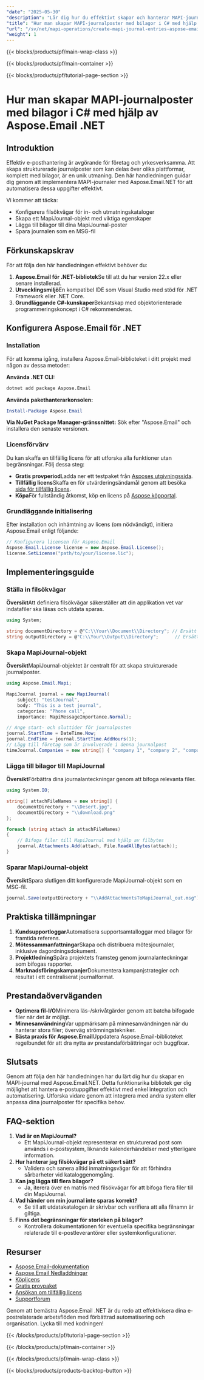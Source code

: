 ```yaml
---
"date": "2025-05-30"
"description": "Lär dig hur du effektivt skapar och hanterar MAPI-journalposter med bilagor med Aspose.Email .NET i C#. Följ den här steg-för-steg-guiden för sömlös e-postautomatisering."
"title": "Hur man skapar MAPI-journalposter med bilagor i C# med hjälp av Aspose.Email .NET"
"url": "/sv/net/mapi-operations/create-mapi-journal-entries-aspose-email-net/"
"weight": 1
---
```


{{< blocks/products/pf/main-wrap-class >}}

{{< blocks/products/pf/main-container >}}

{{< blocks/products/pf/tutorial-page-section >}}
# Hur man skapar MAPI-journalposter med bilagor i C# med hjälp av Aspose.Email .NET

## Introduktion

Effektiv e-posthantering är avgörande för företag och yrkesverksamma. Att skapa strukturerade journalposter som kan delas över olika plattformar, komplett med bilagor, är en unik utmaning. Den här handledningen guidar dig genom att implementera MAPI-journaler med Aspose.Email.NET för att automatisera dessa uppgifter effektivt.

Vi kommer att täcka:
- Konfigurera filsökvägar för in- och utmatningskataloger
- Skapa ett MapiJournal-objekt med viktiga egenskaper
- Lägga till bilagor till dina MapiJournal-poster
- Spara journalen som en MSG-fil

## Förkunskapskrav

För att följa den här handledningen effektivt behöver du:
1. **Aspose.Email för .NET-bibliotek**Se till att du har version 22.x eller senare installerad.
2. **Utvecklingsmiljö**En kompatibel IDE som Visual Studio med stöd för .NET Framework eller .NET Core.
3. **Grundläggande C#-kunskaper**Bekantskap med objektorienterade programmeringskoncept i C# rekommenderas.

## Konfigurera Aspose.Email för .NET

### Installation
För att komma igång, installera Aspose.Email-biblioteket i ditt projekt med någon av dessa metoder:

**Använda .NET CLI:**
```bash
dotnet add package Aspose.Email
```

**Använda pakethanterarkonsolen:**
```powershell
Install-Package Aspose.Email
```

**Via NuGet Package Manager-gränssnittet:**
Sök efter "Aspose.Email" och installera den senaste versionen.

### Licensförvärv
Du kan skaffa en tillfällig licens för att utforska alla funktioner utan begränsningar. Följ dessa steg:
- **Gratis provperiod**Ladda ner ett testpaket från [Asposes utgivningssida](https://releases.aspose.com/email/net/).
- **Tillfällig licens**Skaffa en för utvärderingsändamål genom att besöka [sida för tillfällig licens](https://purchase.aspose.com/temporary-license/).
- **Köpa**För fullständig åtkomst, köp en licens på [Aspose köpportal](https://purchase.aspose.com/buy).

### Grundläggande initialisering
Efter installation och inhämtning av licens (om nödvändigt), initiera Aspose.Email enligt följande:
```csharp
// Konfigurera licensen för Aspose.Email
Aspose.Email.License license = new Aspose.Email.License();
license.SetLicense("path/to/your/license.lic");
```

## Implementeringsguide

### Ställa in filsökvägar
**Översikt**Att definiera filsökvägar säkerställer att din applikation vet var indatafiler ska läsas och utdata sparas.
```csharp
using System;

string documentDirectory = @"C:\\Your\\Document\\Directory"; // Ersätt med faktisk sökväg
string outputDirectory = @"C:\\Your\\Output\\Directory";      // Ersätt med faktisk sökväg
```
### Skapa MapiJournal-objekt
**Översikt**MapiJournal-objektet är centralt för att skapa strukturerade journalposter.
```csharp
using Aspose.Email.Mapi;

MapiJournal journal = new MapiJournal(
    subject: "testJournal",
    body: "This is a test journal",
    categories: "Phone call",
    importance: MapiMessageImportance.Normal);

// Ange start- och sluttider för journalposten
journal.StartTime = DateTime.Now;
journal.EndTime = journal.StartTime.AddHours(1);
// Lägg till företag som är involverade i denna journalpost
timeJournal.Companies = new string[] { "company 1", "company 2", "company 3" };
```
### Lägga till bilagor till MapiJournal
**Översikt**Förbättra dina journalanteckningar genom att bifoga relevanta filer.
```csharp
using System.IO;

string[] attachFileNames = new string[] {
    documentDirectory + "\\Desert.jpg",
    documentDirectory + "\\download.png"
};

foreach (string attach in attachFileNames)
{
    // Bifoga filer till MapiJournal med hjälp av filbytes
    journal.Attachments.Add(attach, File.ReadAllBytes(attach));
}
```
### Sparar MapiJournal-objekt
**Översikt**Spara slutligen ditt konfigurerade MapiJournal-objekt som en MSG-fil.
```csharp
journal.Save(outputDirectory + "\\AddAttachmentsToMapiJournal_out.msg");
```
## Praktiska tillämpningar
1. **Kundsupportloggar**Automatisera supportsamtalloggar med bilagor för framtida referens.
2. **Mötessammanfattningar**Skapa och distribuera mötesjournaler, inklusive dagordningsdokument.
3. **Projektledning**Spåra projektets framsteg genom journalanteckningar som bifogas rapporter.
4. **Marknadsföringskampanjer**Dokumentera kampanjstrategier och resultat i ett centraliserat journalformat.

## Prestandaöverväganden
- **Optimera fil-I/O**Minimera läs-/skrivåtgärder genom att batcha bifogade filer när det är möjligt.
- **Minnesanvändning**Var uppmärksam på minnesanvändningen när du hanterar stora filer; överväg strömningstekniker.
- **Bästa praxis för Aspose.Email**Uppdatera Aspose.Email-biblioteket regelbundet för att dra nytta av prestandaförbättringar och buggfixar.

## Slutsats
Genom att följa den här handledningen har du lärt dig hur du skapar en MAPI-journal med Aspose.Email.NET. Detta funktionsrika bibliotek ger dig möjlighet att hantera e-postuppgifter effektivt med enkel integration och automatisering. Utforska vidare genom att integrera med andra system eller anpassa dina journalposter för specifika behov.

## FAQ-sektion
1. **Vad är en MapiJournal?**
   - Ett MapiJournal-objekt representerar en strukturerad post som används i e-postsystem, liknande kalenderhändelser med ytterligare information.
2. **Hur hanterar jag filsökvägar på ett säkert sätt?**
   - Validera och sanera alltid inmatningsvägar för att förhindra sårbarheter vid kataloggenomgång.
3. **Kan jag lägga till flera bilagor?**
   - Ja, iterera över en matris med filsökvägar för att bifoga flera filer till din MapiJournal.
4. **Vad händer om min journal inte sparas korrekt?**
   - Se till att utdatakatalogen är skrivbar och verifiera att alla filnamn är giltiga.
5. **Finns det begränsningar för storleken på bilagor?**
   - Kontrollera dokumentationen för eventuella specifika begränsningar relaterade till e-postleverantörer eller systemkonfigurationer.

## Resurser
- [Aspose.Email-dokumentation](https://reference.aspose.com/email/net/)
- [Aspose.Email Nedladdningar](https://releases.aspose.com/email/net/)
- [Köplicens](https://purchase.aspose.com/buy)
- [Gratis provpaket](https://releases.aspose.com/email/net/)
- [Ansökan om tillfällig licens](https://purchase.aspose.com/temporary-license/)
- [Supportforum](https://forum.aspose.com/c/email/10)

Genom att bemästra Aspose.Email .NET är du redo att effektivisera dina e-postrelaterade arbetsflöden med förbättrad automatisering och organisation. Lycka till med kodningen!

{{< /blocks/products/pf/tutorial-page-section >}}

{{< /blocks/products/pf/main-container >}}

{{< /blocks/products/pf/main-wrap-class >}}

{{< blocks/products/products-backtop-button >}}